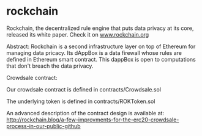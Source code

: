 # rockchain

Rockchain, the decentralized rule engine that puts data privacy at its core, released its white paper. Check it on www.rockchain.org

Abstract:
Rockchain is a second infrastructure layer on top of Ethereum for managing data pricacy. Its dAppBox is a data firewall whose rules are defined in Ethereum smart contract. This dappBox is open to computations that don't breach the data privacy.


Crowdsale contract:

Our crowdsale contract is defined in contracts/Crowdsale.sol

The underlying token is defined in contracts/ROKToken.sol

An advanced description of the contract design is available at:
http://rockchain.blog/a-few-improvments-for-the-erc20-crowdsale-process-in-our-public-github



